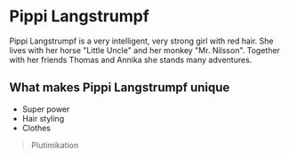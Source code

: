 # Pippi Langstrumpf
Pippi Langstrumpf is a very intelligent, very strong girl with red hair. 
She lives with her horse "Little Uncle" and her monkey "Mr. Nilsson". 
Together with her friends Thomas and Annika she stands many adventures. 

## What makes Pippi Langstrumpf unique
* Super power
* Hair styling
* Clothes

> Plutimikation
